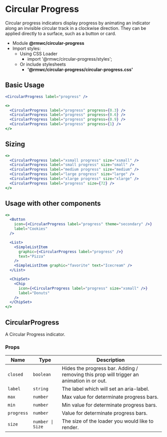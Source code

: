 # Circular Progress

Circular progress indicators display progress by animating an indicator along an invisible circular track in a clockwise direction. They can be applied directly to a surface, such as a button or card.

- Module **@rmwc/circular-progress**
- Import styles:
  - Using CSS Loader
    - import '@rmwc/circular-progress/styles';
  - Or include stylesheets
    - **'@rmwc/circular-progress/circular-progress.css'**

## Basic Usage

```jsx
<CircularProgress label="progress" />
```

```jsx
<>
  <CircularProgress label="progress" progress={0.3} />
  <CircularProgress label="progress" progress={0.6} />
  <CircularProgress label="progress" progress={0.9} />
  <CircularProgress label="progress" progress={1} />
</>
```

## Sizing

```jsx
<>
  <CircularProgress label="xsmall progress" size="xsmall" />
  <CircularProgress label="small progress" size="small" />
  <CircularProgress label="medium progress" size="medium" />
  <CircularProgress label="large progress" size="large" />
  <CircularProgress label="xlarge progress" size="xlarge" />
  <CircularProgress label="progress" size={72} />
</>
```

## Usage with other components

```jsx
<>
  <Button
    icon={<CircularProgress label="progress" theme="secondary" />}
    label="Cookies"
  />

  <List>
    <SimpleListItem
      graphic={<CircularProgress label="progress" />}
      text="Pizza"
    />
    <SimpleListItem graphic="favorite" text="Icecream" />
  </List>

  <ChipSet>
    <Chip
      icon={<CircularProgress label="progress" size="xsmall" />}
      label="Donuts"
    />
  </ChipSet>
</>
```

## CircularProgress

A Circular Progress indicator.

### Props

| Name       | Type             | Description                                                                              |
| ---------- | ---------------- | ---------------------------------------------------------------------------------------- |
| `closed`   | `boolean`        | Hides the progress bar. Adding / removing this prop will trigger an animation in or out. |
| `label`    | `string`         | The label which will set an aria-label.                                                  |
| `max`      | `number`         | Max value for determinate progress bars.                                                 |
| `min`      | `number`         | Min value for determinate progress bars.                                                 |
| `progress` | `number`         | Value for determinate progress bars.                                                     |
| `size`     | `number \| Size` | The size of the loader you would like to render.                                         |
